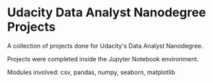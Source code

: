 # Udacity Data Analyst Nanodegree Projects
A collection of projects done for Udacity's Data Analyst Nanodegree.

Projects were completed inside the Jupyter Notebook environment.

Modules involved: csv, pandas, numpy, seaborn, matplotlib

